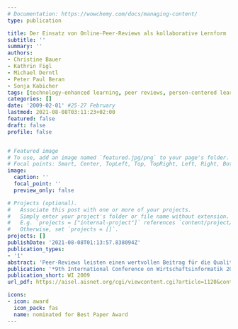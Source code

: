 ```yaml
---
# Documentation: https://wowchemy.com/docs/managing-content/
type: publication

title: Der Einsatz von Online-Peer-Reviews als kollaborative Lernform
subtitle: ''
summary: ''
authors:
- Christine Bauer
- Kathrin Figl
- Michael Derntl
- Peter Paul Beran
- Sonja Kabicher
tags: [technology-enhanced learning, peer reviews, person-centered learning]
categories: []
date: '2009-02-01' #25-27 February
lastmod: 2021-08-08T03:11:23+02:00
featured: false
draft: false
profile: false


# Featured image
# To use, add an image named `featured.jpg/png` to your page's folder.
# Focal points: Smart, Center, TopLeft, Top, TopRight, Left, Right, BottomLeft, Bottom, BottomRight.
image:
  caption: ''
  focal_point: ''
  preview_only: false

# Projects (optional).
#   Associate this post with one or more of your projects.
#   Simply enter your project's folder or file name without extension.
#   E.g. `projects = ["internal-project"]` references `content/project/deep-learning/index.md`.
#   Otherwise, set `projects = []`.
projects: []
publishDate: '2021-08-08T01:13:57.838094Z'
publication_types:
- '1'
abstract: 'Peer-Reviews leisten einen wertvollen Beitrag für die Qualitätssicherung in Unternehmen sowie im Wissenschaftsbetrieb und haben auf Grund zahlreicher positiver Effekte für Studierende und Lehrende als didaktische Methode auch in der Wissensvermittlung Einzug gehalten. Im Kontext aktueller Forschung über die Rolle neuer Medien im Peer-Review-Prozess analysiert die vorliegende Studie, ob und welchen Mehrwert Online-Peer-Reviews verglichen mit Face-to-Face- Peer-Reviews aus der Sicht der Studierenden bieten können. Im Rahmen einer universitären Lehrveranstaltung wurde diese Fragestellung mit Hilfe eines Online-Fragebogens unter Einbezug qualitativer und quantitativer Methoden untersucht (n=38). Ergebnisse zeigen, dass Studierende Online-Peer-Reviews mit Rückfragemöglichkeit präferieren, da das Feedback schriftlich festgehalten wird und damit Missverständnisse durch mündlichen Austausch beseitigt werden können. Für positiv empfundene Peer-Reviews ist nicht nur die Kombination der eingesetzten Medien wichtig, sondern auch deren Reihenfolge und Gewichtung im Review-Prozess.'
publication: '*9th International Conference on Wirtschaftsinformatik 2009*'
publication_short: WI 2009
url_pdf: https://aisel.aisnet.org/cgi/viewcontent.cgi?article=1120&context=wi2009

icons:
- icon: award
  icon_pack: fas
  name: nominated for Best Paper Award
---
```

